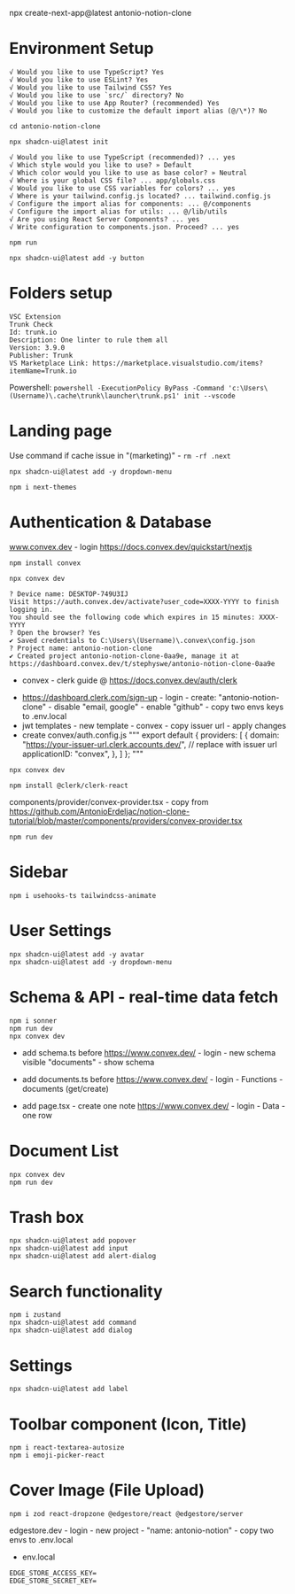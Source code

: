 npx create-next-app@latest antonio-notion-clone

# Environment Setup
```
√ Would you like to use TypeScript? Yes
√ Would you like to use ESLint? Yes
√ Would you like to use Tailwind CSS? Yes
√ Would you like to use `src/` directory? No
√ Would you like to use App Router? (recommended) Yes
√ Would you like to customize the default import alias (@/\*)? No
```
`cd antonio-notion-clone`

`npx shadcn-ui@latest init`
```
√ Would you like to use TypeScript (recommended)? ... yes
√ Which style would you like to use? » Default
√ Which color would you like to use as base color? » Neutral
√ Where is your global CSS file? ... app/globals.css
√ Would you like to use CSS variables for colors? ... yes
√ Where is your tailwind.config.js located? ... tailwind.config.js
√ Configure the import alias for components: ... @/components
√ Configure the import alias for utils: ... @/lib/utils
√ Are you using React Server Components? ... yes
√ Write configuration to components.json. Proceed? ... yes
```
`npm run`

`npx shadcn-ui@latest add -y button`

# Folders setup
```
VSC Extension
Trunk Check
Id: trunk.io
Description: One linter to rule them all
Version: 3.9.0
Publisher: Trunk
VS Marketplace Link: https://marketplace.visualstudio.com/items?itemName=Trunk.io
```
Powershell:
`powershell -ExecutionPolicy ByPass -Command 'c:\Users\(Username)\.cache\trunk\launcher\trunk.ps1' init --vscode`

# Landing page

Use command if cache issue in "(marketing)" - `rm -rf .next`

`npx shadcn-ui@latest add -y dropdown-menu`

`npm i next-themes`

# Authentication & Database

www.convex.dev - login
https://docs.convex.dev/quickstart/nextjs

`npm install convex`

`npx convex dev`

```
? Device name: DESKTOP-749U3IJ
Visit https://auth.convex.dev/activate?user_code=XXXX-YYYY to finish logging in.
You should see the following code which expires in 15 minutes: XXXX-YYYY  
? Open the browser? Yes
✔ Saved credentials to C:\Users\(Username)\.convex\config.json
? Project name: antonio-notion-clone
✔ Created project antonio-notion-clone-0aa9e, manage it at https://dashboard.convex.dev/t/stephyswe/antonio-notion-clone-0aa9e
```

- convex - clerk guide @ https://docs.convex.dev/auth/clerk

* https://dashboard.clerk.com/sign-up - login - create: "antonio-notion-clone" - disable "email, google" - enable "github" - copy two envs keys to .env.local
* jwt templates - new template - convex - copy issuer url - apply changes
* create convex/auth.config.js
  """
  export default {
  providers: [
  {
  domain: "https://your-issuer-url.clerk.accounts.dev/", // replace with issuer url
  applicationID: "convex",
  },
  ]
  };
  """

`npx convex dev`

`npm install @clerk/clerk-react`

components/provider/convex-provider.tsx - copy from https://github.com/AntonioErdeljac/notion-clone-tutorial/blob/master/components/providers/convex-provider.tsx

`npm run dev`

# Sidebar

`npm i usehooks-ts tailwindcss-animate`

# User Settings

```
npx shadcn-ui@latest add -y avatar
npx shadcn-ui@latest add -y dropdown-menu
```

# Schema & API - real-time data fetch

```
npm i sonner
npm run dev
npx convex dev
```

- add schema.ts before
https://www.convex.dev/ - login - new schema visible "documents" - show schema

- add documents.ts before
https://www.convex.dev/ - login - Functions - documents (get/create)

- add page.tsx - create one note
https://www.convex.dev/ - login - Data - one row

# Document List
```
npx convex dev
npm run dev
```
# Trash box
```
npx shadcn-ui@latest add popover
npx shadcn-ui@latest add input
npx shadcn-ui@latest add alert-dialog
```
# Search functionality
```
npm i zustand
npx shadcn-ui@latest add command
npx shadcn-ui@latest add dialog
```
# Settings
`npx shadcn-ui@latest add label`
# Toolbar component (Icon, Title)
```
npm i react-textarea-autosize
npm i emoji-picker-react
```
# Cover Image (File Upload)
`npm i zod react-dropzone @edgestore/react @edgestore/server`

edgestore.dev - login - new project - "name: antonio-notion" - copy two envs to .env.local

- env.local
```
EDGE_STORE_ACCESS_KEY=
EDGE_STORE_SECRET_KEY=
```
